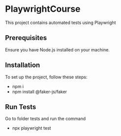 # PlaywrightCourse

This project contains automated tests using Playwright

## Prerequisites

Ensure you have Node.js installed on your machine.

## Installation

To set up the project, follow these steps:

- npm i
- npm install @faker-js/faker

## Run Tests
Go to folder tests and run the command

- npx playwright test
